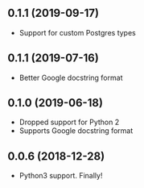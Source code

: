 ## 0.1.1 (2019-09-17)
* Support for custom Postgres types

## 0.1.1 (2019-07-16)
* Better Google docstring format

## 0.1.0 (2019-06-18)
* Dropped support for Python 2
* Supports Google docstring format

## 0.0.6 (2018-12-28)
* Python3 support. Finally!
